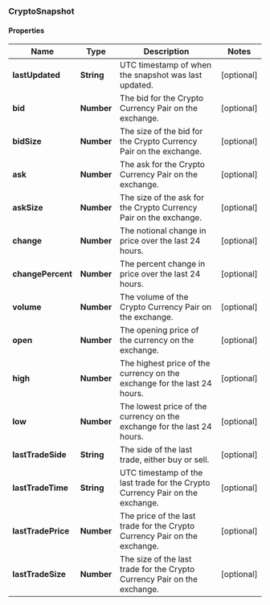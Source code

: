 ### CryptoSnapshot

#### Properties
Name | Type | Description | Notes
------------ | ------------- | ------------- | -------------
**lastUpdated** | **String** | UTC timestamp of when the snapshot was last updated. | [optional] 
**bid** | **Number** | The bid for the Crypto Currency Pair on the exchange. | [optional] 
**bidSize** | **Number** | The size of the bid for the Crypto Currency Pair on the exchange. | [optional] 
**ask** | **Number** | The ask for the Crypto Currency Pair on the exchange. | [optional] 
**askSize** | **Number** | The size of the ask for the Crypto Currency Pair on the exchange. | [optional] 
**change** | **Number** | The notional change in price over the last 24 hours. | [optional] 
**changePercent** | **Number** | The percent change in price over the last 24 hours. | [optional] 
**volume** | **Number** | The volume of the Crypto Currency Pair on the exchange. | [optional] 
**open** | **Number** | The opening price of the currency on the exchange. | [optional] 
**high** | **Number** | The highest price of the currency on the exchange for the last 24 hours. | [optional] 
**low** | **Number** | The lowest price of the currency on the exchange for the last 24 hours. | [optional] 
**lastTradeSide** | **String** | The side of the last trade, either buy or sell. | [optional] 
**lastTradeTime** | **String** | UTC timestamp of the last trade for the Crypto Currency Pair on the exchange. | [optional] 
**lastTradePrice** | **Number** | The price of the last trade for the Crypto Currency Pair on the exchange. | [optional] 
**lastTradeSize** | **Number** | The size of the last trade for the Crypto Currency Pair on the exchange. | [optional] 



